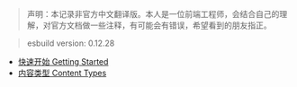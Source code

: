 > 声明：本记录非官方中文翻译版。本人是一位前端工程师，会结合自己的理解，对官方文档做一些注释，有可能会有错误，希望看到的朋友指正。

> esbuild version: 0.12.28

- [快速开始 Getting Started](https://github.com/mangobuaa/head-first-esbuild/tree/master/Official_Doc_Note/01_Getting_Started)
- [内容类型 Content Types]()